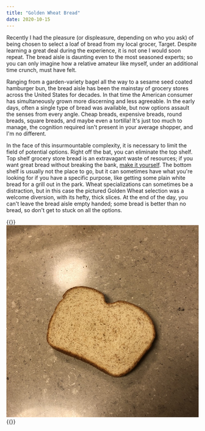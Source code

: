 ```yaml
---
title: "Golden Wheat Bread"
date: 2020-10-15
---
```


Recently I had the pleasure (or displeasure, depending on who you ask) of being chosen to select a loaf of bread from my local grocer, Target. Despite learning a great deal during the experience, it is not one I would soon repeat. The bread aisle is daunting even to the most seasoned experts; so you can only imagine how a relative amateur like myself, under an additional time crunch, must have felt. 

Ranging from a garden-variety bagel all the way to a sesame seed coated hamburger bun, the bread aisle has been the mainstay of grocery stores across the United States for decades. In that time the American consumer has simultaneously grown more discerning and less agreeable. In the early days, often a single type of bread was available, but now options assault the senses from every angle. Cheap breads, expensive breads, round breads, square breads, and maybe even a tortilla! It's just too much to manage, the cognition required isn't present in your average shopper, and I'm no different.

In the face of this insurmountable complexity, it is necessary to limit the field of potential options. Right off the bat, you can eliminate the top shelf. Top shelf grocery store bread is an extravagant waste of resources; if you want great bread without breaking the bank, [make it yourself](/bagels). The bottom shelf is usually not the place to go, but it can sometimes have what you're looking for if you have a specific purpose, like getting some plain white bread for a grill out in the park. Wheat specializations can sometimes be a distraction, but in this case the pictured Golden Wheat selection was a welcome diversion, with its hefty, thick slices. At the end of the day, you can't leave the bread aisle empty handed; some bread is better than no bread, so don't get to stuck on all the options.

{{<img>}}![](bread.jpg){{</img>}}

